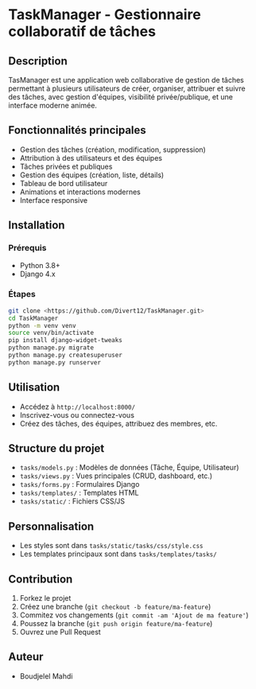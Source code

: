 # TaskManager - Gestionnaire collaboratif de tâches

## Description
TasManager est une application web collaborative de gestion de tâches permettant à plusieurs utilisateurs de créer, organiser, attribuer et suivre des tâches, avec gestion d'équipes, visibilité privée/publique, et une interface moderne animée.

## Fonctionnalités principales
- Gestion des tâches (création, modification, suppression)
- Attribution à des utilisateurs et des équipes
- Tâches privées et publiques
- Gestion des équipes (création, liste, détails)
- Tableau de bord utilisateur
- Animations et interactions modernes
- Interface responsive

## Installation

### Prérequis
- Python 3.8+
- Django 4.x

### Étapes

```bash
git clone <https://github.com/Divert12/TaskManager.git>
cd TaskManager
python -m venv venv
source venv/bin/activate
pip install django-widget-tweaks
python manage.py migrate
python manage.py createsuperuser
python manage.py runserver
```

## Utilisation

- Accédez à `http://localhost:8000/`
- Inscrivez-vous ou connectez-vous
- Créez des tâches, des équipes, attribuez des membres, etc.

## Structure du projet

- `tasks/models.py` : Modèles de données (Tâche, Équipe, Utilisateur)
- `tasks/views.py` : Vues principales (CRUD, dashboard, etc.)
- `tasks/forms.py` : Formulaires Django
- `tasks/templates/` : Templates HTML
- `tasks/static/` : Fichiers CSS/JS

## Personnalisation

- Les styles sont dans `tasks/static/tasks/css/style.css`
- Les templates principaux sont dans `tasks/templates/tasks/`


## Contribution

1. Forkez le projet
2. Créez une branche (`git checkout -b feature/ma-feature`)
3. Commitez vos changements (`git commit -am 'Ajout de ma feature'`)
4. Poussez la branche (`git push origin feature/ma-feature`)
5. Ouvrez une Pull Request

## Auteur

- Boudjelel Mahdi
